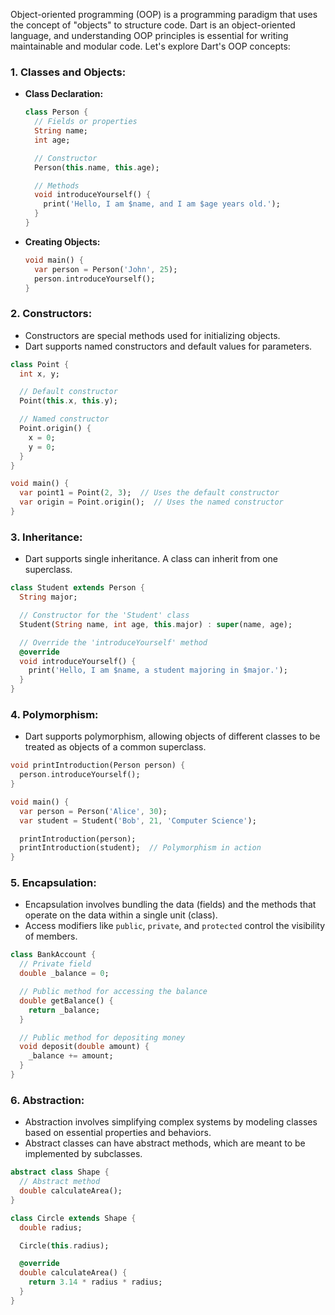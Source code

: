 Object-oriented programming (OOP) is a programming paradigm that uses the concept of "objects" to structure code. Dart is an object-oriented language, and understanding OOP principles is essential for writing maintainable and modular code. Let's explore Dart's OOP concepts:

### 1. **Classes and Objects:**
   - **Class Declaration:**
     ```dart
     class Person {
       // Fields or properties
       String name;
       int age;

       // Constructor
       Person(this.name, this.age);

       // Methods
       void introduceYourself() {
         print('Hello, I am $name, and I am $age years old.');
       }
     }
     ```

   - **Creating Objects:**
     ```dart
     void main() {
       var person = Person('John', 25);
       person.introduceYourself();
     }
     ```

### 2. **Constructors:**
   - Constructors are special methods used for initializing objects.
   - Dart supports named constructors and default values for parameters.
   ```dart
   class Point {
     int x, y;

     // Default constructor
     Point(this.x, this.y);

     // Named constructor
     Point.origin() {
       x = 0;
       y = 0;
     }
   }

   void main() {
     var point1 = Point(2, 3);  // Uses the default constructor
     var origin = Point.origin();  // Uses the named constructor
   }
   ```

### 3. **Inheritance:**
   - Dart supports single inheritance. A class can inherit from one superclass.
   ```dart
   class Student extends Person {
     String major;

     // Constructor for the 'Student' class
     Student(String name, int age, this.major) : super(name, age);

     // Override the 'introduceYourself' method
     @override
     void introduceYourself() {
       print('Hello, I am $name, a student majoring in $major.');
     }
   }
   ```

### 4. **Polymorphism:**
   - Dart supports polymorphism, allowing objects of different classes to be treated as objects of a common superclass.
   ```dart
   void printIntroduction(Person person) {
     person.introduceYourself();
   }

   void main() {
     var person = Person('Alice', 30);
     var student = Student('Bob', 21, 'Computer Science');

     printIntroduction(person);
     printIntroduction(student);  // Polymorphism in action
   }
   ```

### 5. **Encapsulation:**
   - Encapsulation involves bundling the data (fields) and the methods that operate on the data within a single unit (class).
   - Access modifiers like `public`, `private`, and `protected` control the visibility of members.
   ```dart
   class BankAccount {
     // Private field
     double _balance = 0;

     // Public method for accessing the balance
     double getBalance() {
       return _balance;
     }

     // Public method for depositing money
     void deposit(double amount) {
       _balance += amount;
     }
   }
   ```

### 6. **Abstraction:**
   - Abstraction involves simplifying complex systems by modeling classes based on essential properties and behaviors.
   - Abstract classes can have abstract methods, which are meant to be implemented by subclasses.
   ```dart
   abstract class Shape {
     // Abstract method
     double calculateArea();
   }

   class Circle extends Shape {
     double radius;

     Circle(this.radius);

     @override
     double calculateArea() {
       return 3.14 * radius * radius;
     }
   }
   ```

